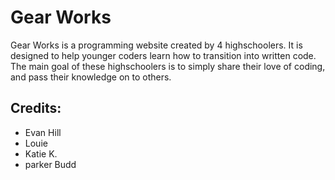 # Gear Works
Gear Works is a programming website created by 4 highschoolers. It is designed to help younger coders learn how to transition into written code. The main goal of these highschoolers is to simply share their love of coding, and pass their knowledge on to others.

## Credits:
* Evan Hill
* Louie
* Katie K.
* parker Budd
